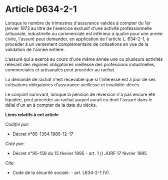# Article D634-2-1

Lorsque le nombre de trimestres d'assurance validés à compter du 1er janvier 1973 au titre de l'exercice exclusif d'une
activité professionnelle artisanale, industrielle ou commerciale est inférieur à quatre pour une année civile, l'assuré peut
demander, en application de l'article L. 634-2-1, à procéder à un versement complémentaire de cotisations en vue de la
validation de l'année entière.

L'assuré qui a exercé au cours d'une même année une ou plusieurs activités relevant des régimes obligatoires vieillesse des
professions industrielles, commerciales et artisanales peut procéder au rachat.

La demande de rachat n'est recevable que si l'intéressé est à jour de ses cotisations obligatoires d'assurance vieillesse et
invalidité-décès.

Le conjoint survivant, lorsque la pension de réversion n'a pas encore été liquidée, peut procéder au rachat auquel aurait eu
droit l'assuré dans le délai d'un an à compter de la date du décès.

**Liens relatifs à cet article**

_Codifié par_:

  - Décret n°85-1354 1985-12-17

_Créé par_:

  - Décret n°95-159 du 15 février 1995 - art. 1 () JORF 17 février 1995

_Cite_:

  - Code de la sécurité sociale. - art. L634-2-1 (V)

